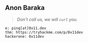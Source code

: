 ## Anon Baraka

> _Don't call us, we will `curl` you._

```
e: ping[at]0x11.dev
thm: https://tryhackme.com/p/0x11dev
hackerone: 0x11dev
```

